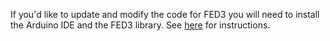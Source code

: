 If you'd like to update and modify the code for FED3 you will need to install the Arduino IDE and the FED3 library.  See [here](https://github.com/KravitzLabDevices/FED3_library) for instructions.

